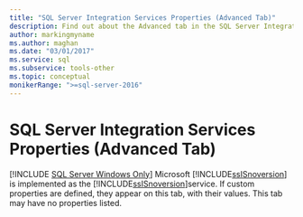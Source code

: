```yaml
---
title: "SQL Server Integration Services Properties (Advanced Tab)"
description: Find out about the Advanced tab in the SQL Server Integration Services Properties dialog box, where you can view custom property values.
author: markingmyname
ms.author: maghan
ms.date: "03/01/2017"
ms.service: sql
ms.subservice: tools-other
ms.topic: conceptual
monikerRange: ">=sql-server-2016"
---
```

# SQL Server Integration Services Properties (Advanced Tab)
[!INCLUDE [SQL Server Windows Only](../../includes/applies-to-version/sql-windows-only.md)]
  Microsoft [!INCLUDE[ssISnoversion](../../includes/ssisnoversion-md.md)] is implemented as the [!INCLUDE[ssISnoversion](../../includes/ssisnoversion-md.md)]service. If custom properties are defined, they appear on this tab, with their values. This tab may have no properties listed.  
  
  
